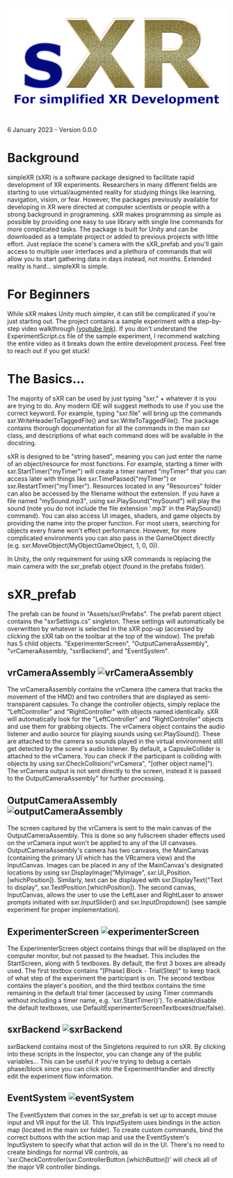 ![sXR Logo](https://github.com/unity-sXR/sXR/blob/master/Assets/sxr/Resources/sxrlogo.png)

6 January 2023 - Version 0.0.0

# Background
simpleXR (sXR) is a software package designed to facilitate rapid development of XR experiments. Researchers in many different fields are starting to use virtual/augmented reality for studying things like learning, navigation, vision, or fear. However, the packages previously available for developing in XR were directed at computer scientists or people with a strong background in programming. sXR makes programming as simple as possible by providing one easy to use library with single line commands for more complicated tasks. The package is built for Unity and can be downloaded as a template project or added to previous projects with little effort. Just replace the scene's camera with the sXR_prefab and you'll gain access to multiple user interfaces and a plethora of commands that will allow you to start gathering data in days instead, not months. Extended reality is hard...  simpleXR is simple.

# For Beginners
While sXR makes Unity much simpler, it can still be complicated if you're just starting out. The project contains a sample experiment with a step-by-step video walkthrough [(youtube link)](https://youtu.be/NZE6ZiD2sPA). If you don't understand the ExperimentScript.cs file of the sample experiment, I recommend watching the entire video as it breaks down the entire development process. Feel free to reach out if you get stuck!

# The Basics...
The majority of sXR can be used by just typing "sxr." + whatever it is you are trying to do. Any modern IDE will suggest methods to use if you use the correct keyword. For example, typing "sxr.file" will bring up the commands sxr.WriteHeaderToTaggedFile() and sxr.WriteToTaggedFile(). The package contains thorough documentation for all the commands in the main sxr class, and descriptions of what each command does will be available in the docstring. 

sXR is designed to be "string based", meaning you can just enter the name of an object/resource for most functions. For example, starting a timer with sxr.StartTimer("myTimer") will create a timer named "myTimer" that you can access later with things like sxr.TimePassed("myTimer") or sxr.RestartTimer("myTimer"). Resources located in any "Resources" folder can also be accessed by the filename without the extension. If you have a file named "mySound.mp3", using sxr.PlaySound("mySound") will play the sound (note you do not include the file extension '.mp3' in the PlaySound() command). You can also access UI images, shaders, and game objects by providing the name into the proper function. For most users, searching for objects every frame won't effect performance. However, for more complicated environments you can also pass in the GameObject directly (e.g. sxr.MoveObject(MyObjectGameObject, 1, 0, 0)).  

In Unity, the only requirement for using sXR commands is replacing the main camera with the sxr_prefab object (found in the prefabs folder). 

# sXR_prefab
The prefab can be found in "Assets/sxr/Prefabs". The prefab parent object contains the "sxrSettings.cs" singleton. These settings will automatically be overwritten by whatever is selected in the sXR pop-up (accessed by clicking the sXR tab on the toolbar at the top of the window). The prefab has 5 child objects. "ExperimenterScreen", "OutputCameraAssembly", "vrCameraAssembly, "sxrBackend", and "EventSystem".  

## vrCameraAssembly ![vrCameraAssembly](https://github.com/unity-sXR/ReadmeImages/blob/main/vrCameraAssembly.png)
The vrCameraAssembly contains the vrCamera (the camera that tracks the movement of the HMD) and two controllers that are displayed as semi-transparent capsules. To change the controller objects, simply replace the "LeftController" and "RightController" with objects named identically. sXR will automatically look for the "LeftController" and "RightController" objects and use them for grabbing objects. The vrCamera object contains the audio listener and audio source for playing sounds using sxr.PlaySound(). These are attached to the camera so sounds played in the virtual environment still get detected by the scene's audio listener.  By default, a CapsuleCollider is attached to the vrCamera. You can check if the participant is colliding with objects by using sxr.CheckCollision("vrCamera", "[other object name]"). The vrCamera output is not sent directly to the screen, instead it is passed to the OutputCameraAssembly" for further processing.

## OutputCameraAssembly ![outputCameraAssembly](https://github.com/unity-sXR/ReadmeImages/blob/main/outputCameraAssembly.png)
The screen captured by the vrCamera is sent to the main canvas of the OutputCameraAssembly. This is done so any fullscreen shader effects used on the vrCamera input won't be applied to any of the UI canvases. OutputCameraAssembly's camera has two canvases, the MainCanvas (containing the primary UI which has the VRcamera view) and the InputCanvas. Images can be placed in any of the MainCanvas's  designated locations by using sxr.DisplayImage("MyImage", sxr.UI_Position.[whichPosition]). Similarly, text can be displayed with sxr.DisplayText("Text to display", sxr.TextPosition.[whichPosition]). The second canvas, InputCanvas, allows the user to use the LeftLaser and RightLaser to answer prompts initiated with sxr.InputSlider() and sxr.InputDropdown() (see sample experiment for proper implementation).  

## ExperimenterScreen ![experimenterScreen](https://github.com/unity-sXR/ReadmeImages/blob/main/experimenterScreen.png)
The ExperimenterScreen object contains things that will be displayed on the computer monitor, but not passed to the headset. This includes the StartScreen, along with 5 textboxes.  By default, the first 3 boxes are already used. The first textbox contains "[Phase] Block - Trial(Step)" to keep track of what step of the experiment the participant is on. The second textbox contains the player's position, and the third textbox contains the time remaining in the default trial timer (accessed by using Timer commands without including a timer name, e.g. 'sxr.StartTimer()'). To enable/disable the default textboxes, use DefaultExperimenterScreenTextboxes(true/false).  

## sxrBackend ![sxrBackend](https://github.com/unity-sXR/ReadmeImages/blob/main/sxrBackend.png)
sxrBackend contains most of the Singletons required to run sXR. By clicking into these scripts in the Inspector, you can change any of the public variables... This can be useful if you're trying to debug a certain phase/block since you can click into the ExperimentHandler and directly edit the experiment flow information. 

## EventSystem ![eventSystem](https://github.com/unity-sXR/ReadmeImages/blob/main/eventSystem.png)
The EventSystem that comes in the sxr_prefab is set up to accept mouse input and VR input for the UI. This InputSystem uses bindings in the action map (located in the main sxr folder). To create custom commands, bind the correct buttons with the action map and use the EventSystem's InputSystem to specify what that action will do in the UI. There's no need to create bindings for normal VR controls, as 'sxr.CheckController(sxr.ControllerButton.[whichButton])' will check all of the major VR controller bindings.

